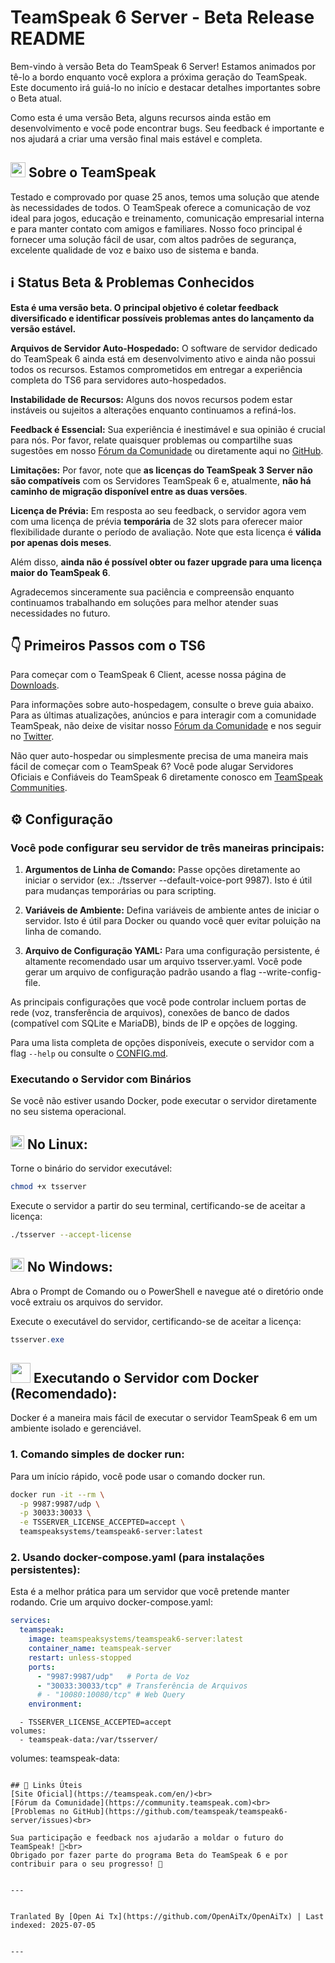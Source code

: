 # TeamSpeak 6 Server - Beta Release README

Bem-vindo à versão Beta do TeamSpeak 6 Server! Estamos animados por tê-lo a bordo enquanto você explora a próxima geração do TeamSpeak. Este documento irá guiá-lo no início e destacar detalhes importantes sobre o Beta atual.

Como esta é uma versão Beta, alguns recursos ainda estão em desenvolvimento e você pode encontrar bugs. Seu feedback é importante e nos ajudará a criar uma versão final mais estável e completa.

<h2><img width="24" src="/icons/teamspeak_blue.svg">&nbsp;Sobre o TeamSpeak</h2>

Testado e comprovado por quase 25 anos, temos uma solução que atende às necessidades de todos. O TeamSpeak oferece a comunicação de voz ideal para jogos, educação e treinamento, comunicação empresarial interna e para manter contato com amigos e familiares. Nosso foco principal é fornecer uma solução fácil de usar, com altos padrões de segurança, excelente qualidade de voz e baixo uso de sistema e banda.

## ℹ️ Status Beta & Problemas Conhecidos
**Esta é uma versão beta. O principal objetivo é coletar feedback diversificado e identificar possíveis problemas antes do lançamento da versão estável.**

**Arquivos de Servidor Auto-Hospedado:** O software de servidor dedicado do TeamSpeak 6 ainda está em desenvolvimento ativo e ainda não possui todos os recursos. Estamos comprometidos em entregar a experiência completa do TS6 para servidores auto-hospedados.

**Instabilidade de Recursos:** Alguns dos novos recursos podem estar instáveis ou sujeitos a alterações enquanto continuamos a refiná-los.

**Feedback é Essencial:** Sua experiência é inestimável e sua opinião é crucial para nós. Por favor, relate quaisquer problemas ou compartilhe suas sugestões em nosso [Fórum da Comunidade](https://community.teamspeak.com/c/teamspeak-6-server/45) ou diretamente aqui no [GitHub](https://github.com/teamspeak/teamspeak6-server/issues).

**Limitações:** Por favor, note que **as licenças do TeamSpeak 3 Server não são compatíveis** com os Servidores TeamSpeak 6 e, atualmente, **não há caminho de migração disponível entre as duas versões**.

**Licença de Prévia:** Em resposta ao seu feedback, o servidor agora vem com uma licença de prévia **temporária** de 32 slots para oferecer maior flexibilidade durante o período de avaliação. Note que esta licença é **válida por apenas dois meses**.

Além disso, **ainda não é possível obter ou fazer upgrade para uma licença maior do TeamSpeak 6**.

Agradecemos sinceramente sua paciência e compreensão enquanto continuamos trabalhando em soluções para melhor atender suas necessidades no futuro.

## 👇 Primeiros Passos com o TS6
Para começar com o TeamSpeak 6 Client, acesse nossa página de [Downloads](https://teamspeak.com/en/downloads/).

Para informações sobre auto-hospedagem, consulte o breve guia abaixo. Para as últimas atualizações, anúncios e para interagir com a comunidade TeamSpeak, não deixe de visitar nosso [Fórum da Comunidade](https://community.teamspeak.com/) e nos seguir no [Twitter](https://x.com/teamspeak).

Não quer auto-hospedar ou simplesmente precisa de uma maneira mais fácil de começar com o TeamSpeak 6? Você pode alugar Servidores Oficiais e Confiáveis do TeamSpeak 6 diretamente conosco em [TeamSpeak Communities](https://www.myteamspeak.com/communities).
## ⚙️ Configuração
### Você pode configurar seu servidor de três maneiras principais:

1. **Argumentos de Linha de Comando:** Passe opções diretamente ao iniciar o servidor (ex.: ./tsserver --default-voice-port 9987). Isto é útil para mudanças temporárias ou para scripting.

2. **Variáveis de Ambiente:** Defina variáveis de ambiente antes de iniciar o servidor. Isto é útil para Docker ou quando você quer evitar poluição na linha de comando.

3. **Arquivo de Configuração YAML:** Para uma configuração persistente, é altamente recomendado usar um arquivo tsserver.yaml. Você pode gerar um arquivo de configuração padrão usando a flag --write-config-file.

As principais configurações que você pode controlar incluem portas de rede (voz, transferência de arquivos), conexões de banco de dados (compatível com SQLite e MariaDB), binds de IP e opções de logging.

Para uma lista completa de opções disponíveis, execute o servidor com a flag `--help` ou consulte o [CONFIG.md](https://raw.githubusercontent.com/teamspeak/teamspeak6-server/main/CONFIG.md).

### Executando o Servidor com Binários
Se você não estiver usando Docker, pode executar o servidor diretamente no seu sistema operacional.

<h2><img width="22" src="/icons/linux.svg">&nbsp;No Linux:</h2>

Torne o binário do servidor executável:
```sh
chmod +x tsserver
```

Execute o servidor a partir do seu terminal, certificando-se de aceitar a licença:

```sh
./tsserver --accept-license
```

<h2><img width="22" src="/icons/windows.svg">&nbsp;No Windows:</h2>

Abra o Prompt de Comando ou o PowerShell e navegue até o diretório onde você extraiu os arquivos do servidor.

Execute o executável do servidor, certificando-se de aceitar a licença:
```powershell
tsserver.exe
```

<h2><img width="32" src="/icons/docker.svg">&nbsp;Executando o Servidor com Docker (Recomendado):</h2>
Docker é a maneira mais fácil de executar o servidor TeamSpeak 6 em um ambiente isolado e gerenciável.

### 1. Comando simples de docker run:

Para um início rápido, você pode usar o comando docker run.

```sh
docker run -it --rm \
  -p 9987:9987/udp \
  -p 30033:30033 \
  -e TSSERVER_LICENSE_ACCEPTED=accept \
  teamspeaksystems/teamspeak6-server:latest
```

### 2. Usando docker-compose.yaml (para instalações persistentes):
Esta é a melhor prática para um servidor que você pretende manter rodando. Crie um arquivo docker-compose.yaml:

```yaml
services:
  teamspeak:
    image: teamspeaksystems/teamspeak6-server:latest
    container_name: teamspeak-server
    restart: unless-stopped
    ports:
      - "9987:9987/udp"   # Porta de Voz
      - "30033:30033/tcp" # Transferência de Arquivos
      # - "10080:10080/tcp" # Web Query
    environment:
```
      - TSSERVER_LICENSE_ACCEPTED=accept
    volumes:
      - teamspeak-data:/var/tsserver/

volumes:
  teamspeak-data:
```

## 🔗 Links Úteis
[Site Oficial](https://teamspeak.com/en/)<br>
[Fórum da Comunidade](https://community.teamspeak.com)<br>
[Problemas no GitHub](https://github.com/teamspeak/teamspeak6-server/issues)<br>

Sua participação e feedback nos ajudarão a moldar o futuro do TeamSpeak! 💙<br>
Obrigado por fazer parte do programa Beta do TeamSpeak 6 e por contribuir para o seu progresso! 🫡

---

Tranlated By [Open Ai Tx](https://github.com/OpenAiTx/OpenAiTx) | Last indexed: 2025-07-05

---